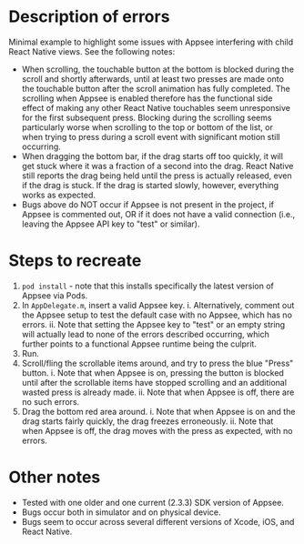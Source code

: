 # Description of errors

Minimal example to highlight some issues with Appsee interfering with child React Native views. See
the following notes:

- When scrolling, the touchable button at the bottom is blocked during the scroll and shortly
  afterwards, until at least two presses are made onto the touchable button after the scroll animation
  has fully completed. The scrolling when Appsee is enabled therefore has the functional side effect
  of making any other React Native touchables seem unresponsive for the first subsequent press.
  Blocking during the scrolling seems particularly worse when scrolling to the top or bottom of the
  list, or when trying to press during a scroll event with significant motion still occurring.
- When dragging the bottom bar, if the drag starts off too quickly, it will get stuck where it was
  a fraction of a second into the drag. React Native still reports the drag being held until the
  press is actually released, even if the drag is stuck. If the drag is started slowly, however,
  everything works as expected.
- Bugs above do NOT occur if Appsee is not present in the project, if Appsee is commented out, OR
  if it does not have a valid connection (i.e., leaving the Appsee API key to "test" or similar).

# Steps to recreate

1. `pod install` - note that this installs specifically the latest version of Appsee via Pods.
2. In `AppDelegate.m`, insert a valid Appsee key.
  i. Alternatively, comment out the Appsee setup to test the default case with no Appsee, which has no errors.
  ii. Note that setting the Appsee key to "test" or an empty string will actually lead to none of the errors described occurring, which further points to a functional Appsee runtime being the culprit.
3. Run.
4. Scroll/fling the scrollable items around, and try to press the blue "Press" button.
  i. Note that when Appsee is on, pressing the button is blocked until after the scrollable items have stopped scrolling and an additional wasted press is already made.
  ii. Note that when Appsee is off, there are no such errors.
5. Drag the bottom red area around.
  i. Note that when Appsee is on and the drag starts fairly quickly, the drag freezes erroneously.
  ii. Note that when Appsee is off, the drag moves with the press as expected, with no errors.

# Other notes

- Tested with one older and one current (2.3.3) SDK version of Appsee.
- Bugs occur both in simulator and on physical device.
- Bugs seem to occur across several different versions of Xcode, iOS, and React Native.
